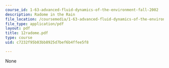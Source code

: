 ```yaml
---
course_id: 1-63-advanced-fluid-dynamics-of-the-environment-fall-2002
description: Radome in the Rain
file_location: /coursemedia/1-63-advanced-fluid-dynamics-of-the-environment-fall-2002/c7232f95b03bb8925d7bef6b4ffee5f8_12radome.pdf
file_type: application/pdf
layout: pdf
title: 12radome.pdf
type: course
uid: c7232f95b03bb8925d7bef6b4ffee5f8

---
```

None